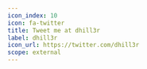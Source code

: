 ```yaml
---
icon_index: 10
icon: fa-twitter
title: Tweet me at dhill3r
label: dhill3r
icon_url: https://twitter.com/dhill3r
scope: external
---
```

